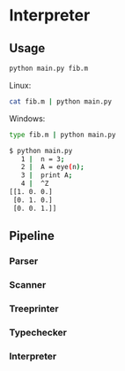 # Interpreter

## Usage
```bash
python main.py fib.m
```
Linux:
```bash
cat fib.m | python main.py
```
Windows:
```bash
type fib.m | python main.py
```

```bash
$ python main.py
   1 |  n = 3;
   2 |  A = eye(n);
   3 |  print A;
   4 |  ^Z
[[1. 0. 0.]
 [0. 1. 0.]
 [0. 0. 1.]]
```

## Pipeline

### Parser

### Scanner

### Treeprinter

### Typechecker

### Interpreter
